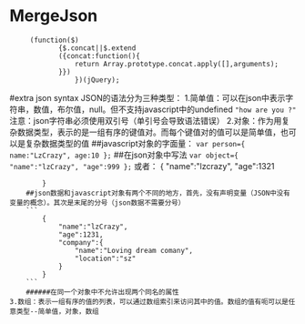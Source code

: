 # MergeJson


```
     (function($)
            {$.concat||$.extend
            ({concat:function(){
                return Array.prototype.concat.apply([],arguments);
            }})
                })(jQuery);
```
#extra json syntax
    JSON的语法分为三种类型：
    1.简单值：可以在json中表示字符串，数值，布尔值，null。但不支持javascript中的undefined
      ```
        "how are you ?"
      ```
      注意：json字符串必须使用双引号（单引号会导致语法错误）
    2.对象：作为用复杂数据类型，表示的是一组有序的键值对。而每个键值对的值可以是简单值，也可以是复杂数据类型的值
        ##javascript对象的字面量：
            ```
            var person={
                name:"LzCrazy",
                age:10
            };
            ```
        ##在json对象中写法
            ```
                var object={
                    "name":"lzCrazy",
                    "age":999
                };
            ```
            或者：
            {
                "name":"lzcrazy",
                "age":1321

            }
        ##json数据和javascript对象有两个不同的地方，首先，没有声明变量（JSON中没有变量的概念）。其次是末尾的分号（json数据不需要分号）
        ```
            {
                "name":"lzCrazy",
                "age":1231,
                "company":{
                    "name":"Loving dream comany",
                    "location":"sz"
                }
            }
        ```
        ######在同一个对象中不允许出现两个同名的属性
    3.数组：表示一组有序的值的列表，可以通过数组索引来访问其中的值。数组的值有呃可以是任意类型--简单值，对象，数组